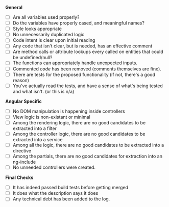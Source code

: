  **General**
- [ ] Are all variables used properly?
- [ ] Do the variables have properly cased, and meaningful names?
- [ ] Style looks appropriate
- [ ] No unnecessarily duplicated logic
- [ ] Code intent is clear upon initial reading
- [ ] Any code that isn't clear, but is needed, has an effective comment
- [ ] Are method calls or attribute lookups every called on entities that could be undefined/null?
- [ ] The functions can appropriately handle unexpected inputs.
- [ ] Commented *code* has been removed (comments themselves are fine).
- [ ] There are tests for the proposed functionality (if not, there's a good reason)
- [ ] You've actually read the tests, and have a sense of what's being tested and what isn't. (or this is n/a)

**Angular Specific**

- [ ] No DOM manipulation is happening inside controllers
- [ ] View logic is non-existant or minimal
- [ ] Among the rendering logic, there are no good candidates to be extracted into a filter
- [ ] Among the controller logic, there are no good candidates to be extracted into a service
- [ ] Among all the logic, there are no good candidates to be extracted into a directive
- [ ] Among the partials, there are no good candidates for extraction into an ng-include
- [ ] No unneeded controllers were created.

**Final Checks**
- [ ] It has indeed passed build tests before getting merged
- [ ] It does what the description says it does
- [ ] Any technical debt has been added to the log.
